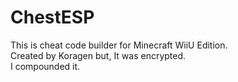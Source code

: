 # ChestESP
This is cheat code builder for Minecraft WiiU Edition.  
Created by Koragen but, It was encrypted.  
I compounded it.  
